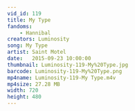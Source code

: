 ```yaml
---
vid_id: 119
title: My Type
fandoms:
    - Hannibal
creators: Luminosity
song: My Type
artist: Saint Motel
date:   2015-09-23 10:00:00
thumbnail: Luminosity-119-My%20Type.jpg
barcode: Luminosity-119-My%20Type.png
mp4name: Luminosity-119-My Type.m4v
mp4size: 27.28 MB
width: 720
height: 480
---
```



